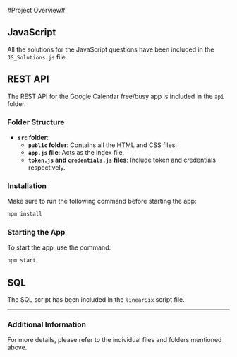 
#Project Overview#

## JavaScript
All the solutions for the JavaScript questions have been included in the `JS_Solutions.js` file.

## REST API
The REST API for the Google Calendar free/busy app is included in the `api` folder.

### Folder Structure
- **`src` folder**:
  - **`public` folder**: Contains all the HTML and CSS files.
  - **`app.js` file**: Acts as the index file.
  - **`token.js` and `credentials.js` files**: Include token and credentials respectively.

### Installation
Make sure to run the following command before starting the app:
```sh
npm install
```

### Starting the App
To start the app, use the command:
```sh
npm start
```

## SQL
The SQL script has been included in the `linearSix` script file.

---

### Additional Information
For more details, please refer to the individual files and folders mentioned above.
```

